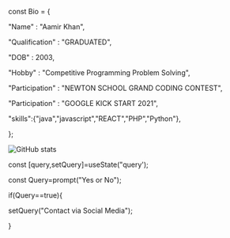 const Bio = {

"Name" : "Aamir Khan",

"Qualification" : "GRADUATED",

"DOB" : 2003,

"Hobby" : "Competitive Programming Problem Solving",

"Participation" : "NEWTON SCHOOL GRAND CODING CONTEST",

"Participation" : "GOOGLE KICK START 2021",

"skills":{"java","javascript","REACT","PHP","Python"},

};

![GitHub stats](https://github-readme-stats.vercel.app/api?username=Aamir64&theme=radical)

const [query,setQuery]=useState("query');

const Query=prompt("Yes or No");

if(Query==true){
  
  setQuery("Contact via Social Media");
  
 }
